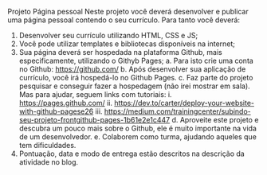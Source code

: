 Projeto Página pessoal 
Neste projeto você deverá desenvolver e publicar uma página pessoal contendo o seu currículo. Para tanto você deverá: 
1. Desenvolver seu currículo utilizando HTML, CSS e JS; 
2. Você pode utilizar templates e bibliotecas disponíveis na internet; 
3. Sua página deverá ser hospedada na plataforma Github, mais especificamente, utilizando o Githyb Pages; a. Para isto crie uma conta no Github: https://github.com/ b. Após desenvolver sua aplicação de currículo, você irá hospedá-lo no Github Pages. c. Faz parte do projeto pesquisar e conseguir fazer a hospedagem (não irei mostrar em sala). Mas para ajudar, seguem links com tutoriais: i. https://pages.github.com/ ii. https://dev.to/carter/deploy-your-website-with-github-pagese26 iii. https://medium.com/trainingcenter/subindo-seu-projeto-frontgithub-pages-1b61e2e1c447 d. Aproveite este projeto e descubra um pouco mais sobre o Github, ele é muito importante na vida de um desenvolvedor. e. Colaborem como turma, ajudando aqueles que tem dificuldades. 
4. Pontuação, data e modo de entrega estão descritos na descrição da atividade no blog. 
